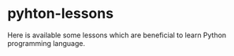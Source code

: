 # pyhton-lessons
Here is available some lessons which are beneficial to learn Python programming language.
